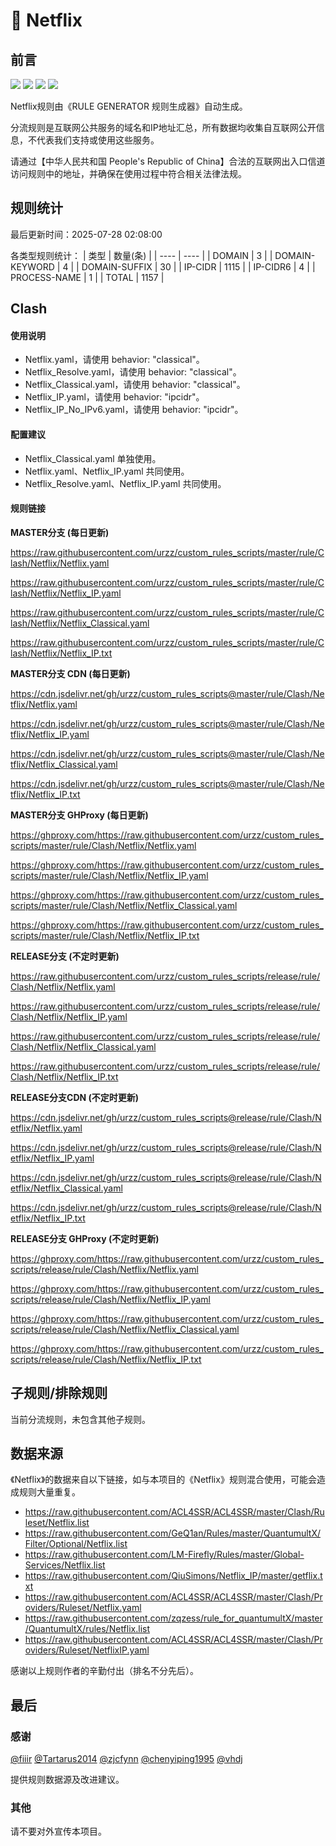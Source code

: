 # 🧸 Netflix

## 前言

![](https://shields.io/badge/-移除重复规则-ff69b4) ![](https://shields.io/badge/-DOMAIN--SUFFIX间合并-critical) ![](https://shields.io/badge/-DOMAIN--SUFFIX与DOMAIN--KEYWORD合并-blue) ![](https://shields.io/badge/-IP--CIDR(6)合并-blueviolet) 

Netflix规则由《RULE GENERATOR 规则生成器》自动生成。

分流规则是互联网公共服务的域名和IP地址汇总，所有数据均收集自互联网公开信息，不代表我们支持或使用这些服务。

请通过【中华人民共和国 People's Republic of China】合法的互联网出入口信道访问规则中的地址，并确保在使用过程中符合相关法律法规。

## 规则统计

最后更新时间：2025-07-28 02:08:00

各类型规则统计：
| 类型 | 数量(条)  | 
| ---- | ----  |
| DOMAIN | 3  | 
| DOMAIN-KEYWORD | 4  | 
| DOMAIN-SUFFIX | 30  | 
| IP-CIDR | 1115  | 
| IP-CIDR6 | 4  | 
| PROCESS-NAME | 1  | 
| TOTAL | 1157  | 


## Clash 

#### 使用说明
- Netflix.yaml，请使用 behavior: "classical"。
- Netflix_Resolve.yaml，请使用 behavior: "classical"。
- Netflix_Classical.yaml，请使用 behavior: "classical"。
- Netflix_IP.yaml，请使用 behavior: "ipcidr"。
- Netflix_IP_No_IPv6.yaml，请使用 behavior: "ipcidr"。

#### 配置建议
- Netflix_Classical.yaml 单独使用。
- Netflix.yaml、Netflix_IP.yaml 共同使用。
- Netflix_Resolve.yaml、Netflix_IP.yaml 共同使用。

#### 规则链接
**MASTER分支 (每日更新)**

https://raw.githubusercontent.com/urzz/custom_rules_scripts/master/rule/Clash/Netflix/Netflix.yaml

https://raw.githubusercontent.com/urzz/custom_rules_scripts/master/rule/Clash/Netflix/Netflix_IP.yaml

https://raw.githubusercontent.com/urzz/custom_rules_scripts/master/rule/Clash/Netflix/Netflix_Classical.yaml

https://raw.githubusercontent.com/urzz/custom_rules_scripts/master/rule/Clash/Netflix/Netflix_IP.txt

**MASTER分支 CDN (每日更新)**

https://cdn.jsdelivr.net/gh/urzz/custom_rules_scripts@master/rule/Clash/Netflix/Netflix.yaml

https://cdn.jsdelivr.net/gh/urzz/custom_rules_scripts@master/rule/Clash/Netflix/Netflix_IP.yaml

https://cdn.jsdelivr.net/gh/urzz/custom_rules_scripts@master/rule/Clash/Netflix/Netflix_Classical.yaml

https://cdn.jsdelivr.net/gh/urzz/custom_rules_scripts@master/rule/Clash/Netflix/Netflix_IP.txt

**MASTER分支 GHProxy (每日更新)**

https://ghproxy.com/https://raw.githubusercontent.com/urzz/custom_rules_scripts/master/rule/Clash/Netflix/Netflix.yaml

https://ghproxy.com/https://raw.githubusercontent.com/urzz/custom_rules_scripts/master/rule/Clash/Netflix/Netflix_IP.yaml

https://ghproxy.com/https://raw.githubusercontent.com/urzz/custom_rules_scripts/master/rule/Clash/Netflix/Netflix_Classical.yaml

https://ghproxy.com/https://raw.githubusercontent.com/urzz/custom_rules_scripts/master/rule/Clash/Netflix/Netflix_IP.txt

**RELEASE分支 (不定时更新)**

https://raw.githubusercontent.com/urzz/custom_rules_scripts/release/rule/Clash/Netflix/Netflix.yaml

https://raw.githubusercontent.com/urzz/custom_rules_scripts/release/rule/Clash/Netflix/Netflix_IP.yaml

https://raw.githubusercontent.com/urzz/custom_rules_scripts/release/rule/Clash/Netflix/Netflix_Classical.yaml

https://raw.githubusercontent.com/urzz/custom_rules_scripts/release/rule/Clash/Netflix/Netflix_IP.txt

**RELEASE分支CDN (不定时更新)**

https://cdn.jsdelivr.net/gh/urzz/custom_rules_scripts@release/rule/Clash/Netflix/Netflix.yaml

https://cdn.jsdelivr.net/gh/urzz/custom_rules_scripts@release/rule/Clash/Netflix/Netflix_IP.yaml

https://cdn.jsdelivr.net/gh/urzz/custom_rules_scripts@release/rule/Clash/Netflix/Netflix_Classical.yaml

https://cdn.jsdelivr.net/gh/urzz/custom_rules_scripts@release/rule/Clash/Netflix/Netflix_IP.txt

**RELEASE分支 GHProxy (不定时更新)**

https://ghproxy.com/https://raw.githubusercontent.com/urzz/custom_rules_scripts/release/rule/Clash/Netflix/Netflix.yaml

https://ghproxy.com/https://raw.githubusercontent.com/urzz/custom_rules_scripts/release/rule/Clash/Netflix/Netflix_IP.yaml

https://ghproxy.com/https://raw.githubusercontent.com/urzz/custom_rules_scripts/release/rule/Clash/Netflix/Netflix_Classical.yaml

https://ghproxy.com/https://raw.githubusercontent.com/urzz/custom_rules_scripts/release/rule/Clash/Netflix/Netflix_IP.txt

## 子规则/排除规则


当前分流规则，未包含其他子规则。

## 数据来源

《Netflix》的数据来自以下链接，如与本项目的《Netflix》规则混合使用，可能会造成规则大量重复。

- https://raw.githubusercontent.com/ACL4SSR/ACL4SSR/master/Clash/Ruleset/Netflix.list
- https://raw.githubusercontent.com/GeQ1an/Rules/master/QuantumultX/Filter/Optional/Netflix.list
- https://raw.githubusercontent.com/LM-Firefly/Rules/master/Global-Services/Netflix.list
- https://raw.githubusercontent.com/QiuSimons/Netflix_IP/master/getflix.txt
- https://raw.githubusercontent.com/ACL4SSR/ACL4SSR/master/Clash/Providers/Ruleset/Netflix.yaml
- https://raw.githubusercontent.com/zqzess/rule_for_quantumultX/master/QuantumultX/rules/Netflix.list
- https://raw.githubusercontent.com/ACL4SSR/ACL4SSR/master/Clash/Providers/Ruleset/NetflixIP.yaml


感谢以上规则作者的辛勤付出（排名不分先后）。

## 最后

### 感谢

[@fiiir](https://github.com/fiiir) [@Tartarus2014](https://github.com/Tartarus2014) [@zjcfynn](https://github.com/zjcfynn) [@chenyiping1995](https://github.com/chenyiping1995) [@vhdj](https://github.com/vhdj)

提供规则数据源及改进建议。

### 其他

请不要对外宣传本项目。